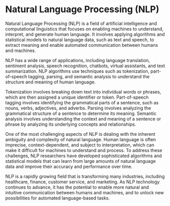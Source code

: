 # Natural Language Processing (NLP)

Natural Language Processing (NLP) is a field of artificial intelligence and computational linguistics that focuses on enabling machines to understand, interpret, and generate human language. It involves applying algorithms and statistical models to natural language data, such as text and speech, to extract meaning and enable automated communication between humans and machines.

NLP has a wide range of applications, including language translation, sentiment analysis, speech recognition, chatbots, virtual assistants, and text summarization. NLP algorithms use techniques such as tokenization, part-of-speech tagging, parsing, and semantic analysis to understand the structure and meaning of human language.

Tokenization involves breaking down text into individual words or phrases, which are then assigned a unique identifier or token. Part-of-speech tagging involves identifying the grammatical parts of a sentence, such as nouns, verbs, adjectives, and adverbs. Parsing involves analyzing the grammatical structure of a sentence to determine its meaning. Semantic analysis involves understanding the context and meaning of a sentence or phrase by analyzing its underlying concepts and relationships.

One of the most challenging aspects of NLP is dealing with the inherent ambiguity and complexity of natural language. Human language is often imprecise, context-dependent, and subject to interpretation, which can make it difficult for machines to understand and process. To address these challenges, NLP researchers have developed sophisticated algorithms and statistical models that can learn from large amounts of natural language data and improve their accuracy and performance over time.

NLP is a rapidly growing field that is transforming many industries, including healthcare, finance, customer service, and marketing. As NLP technology continues to advance, it has the potential to enable more natural and intuitive communication between humans and machines, and to unlock new possibilities for automated language-based tasks.
